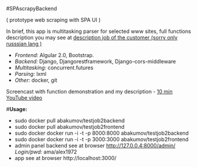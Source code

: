 #SPAscrapyBackend

( prototype web scraping with SPA UI )

In brief, this app is multitasking parser for selected www sites, full functions description you may see at [ description job of the customer (sorry only russsian lang )](https://github.com/poiskpoisk/testjob2backend/blob/master/%D0%A2%D0%B5%D1%81%D1%82%D0%BE%D0%B2%D0%BE%D0%B5%20%D0%B7%D0%B0%D0%B4%D0%B0%D0%BD%D0%B8%D0%B5%20%D1%81%D0%B5%D1%80%D0%B2%D0%B5%D1%80%D0%BD%D0%BE%D0%B5%20%D0%BF%D1%80%D0%BE%D0%B3%D1%80%D0%B0%D0%BC%D0%B8%D1%80%D0%BE%D0%B2%D0%B0%D0%BD%D0%B8%D0%B5%20.pdf) 

+ _Frontend:_     Algular 2.0, Bootstrap. 
+ _Backend:_      Django, Djangorestframework, Django-cors-middleware
+ _Multitasking:_ concurrent.futures
+ _Parsing:_      lxml
+ _Other:_        docker, git

Screencast with function demonstration and my description - [10 min YouTube video]( https://youtu.be/a7VWYlt-kZU )

#__Usage:__
+ sudo docker pull abakumov/testjob2backend
+ sudo docker pull abakumov/testjob2frontend
+ sudo docker docker run -i -t -p 8000:8000 abakumov/testjob2backend
+ sudo docker docker run -i -t -p 3000:3000 abakumov/testjob2frontend
+ admin panel backend see at browser http://127.0.0.4:8000/admin/  _Login/pwd:_ ama/alex1972
+ app see at browser http://localhost:3000/





